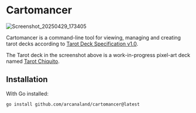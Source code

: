 # Cartomancer

![Screenshot_20250429_173405](https://github.com/user-attachments/assets/05059663-ebe1-413d-870c-bb504e2fd4b1)


Cartomancer is a command-line tool for viewing, managing and creating tarot decks according to [Tarot Deck Specification v1.0](https://github.com/arcanaland/specifications).

The Tarot deck in the screenshot above is a work-in-progress pixel-art deck named [Tarot Chiquito](https://github.com/arcanaland/reference-decks/tree/tarot-chiquito).

## Installation

With Go installed:

```bash
go install github.com/arcanaland/cartomancer@latest
